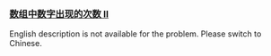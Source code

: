 ### [数组中数字出现的次数 II](https://leetcode.com/problems/shu-zu-zhong-shu-zi-chu-xian-de-ci-shu-ii-lcof)

<p>English description is not available for the problem. Please switch to Chinese.</p>
